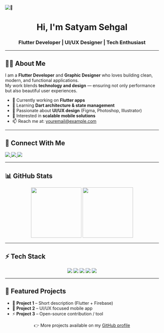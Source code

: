 ![💫](https://github.com/user-attachments/assets/2236c847-1f7b-4170-971c-cc060d4dd2c8)


<h1 align="center">Hi, I'm <strong>Satyam Sehgal</strong></h1>
<h3 align="center">Flutter Developer | UI/UX Designer | Tech Enthusiast</h3>

---

## 🧑‍💻 About Me
I am a **Flutter Developer** and **Graphic Designer** who loves building clean, modern, and functional applications.  
My work blends **technology and design** — ensuring not only performance but also beautiful user experiences.  

- 🔭 Currently working on **Flutter apps**  
- 🌱 Learning **Dart architecture & state management**  
- 🎨 Passionate about **UI/UX design** (Figma, Photoshop, Illustrator)  
- 🚀 Interested in **scalable mobile solutions**  
- 📫 Reach me at: [youremail@example.com](mailto:youremail@example.com)  

---

## 🔗 Connect With Me
<p align="left">
  <a href="https://linkedin.com/in/yourusername" target="_blank">
    <img src="https://img.shields.io/badge/LinkedIn-0A66C2?style=for-the-badge&logo=linkedin&logoColor=white"/>
  </a>
  <a href="mailto:youremail@example.com" target="_blank">
    <img src="https://img.shields.io/badge/Email-D14836?style=for-the-badge&logo=gmail&logoColor=white"/>
  </a>
  <a href="https://your-portfolio.com" target="_blank">
    <img src="https://img.shields.io/badge/Portfolio-333?style=for-the-badge&logo=firefox&logoColor=white"/>
  </a>
</p>

---

## 📊 GitHub Stats
<p align="center">
  <img src="https://github-readme-stats.vercel.app/api?username=satyamsehgal&show_icons=true&theme=radical&border_radius=12" height="165"/>
  <img src="https://github-readme-streak-stats.herokuapp.com/?user=satyamsehgal&theme=radical&border_radius=12" height="165"/>
</p>

---

## ⚡ Tech Stack
<p align="center">
  <img src="https://img.shields.io/badge/Dart-0175C2?style=for-the-badge&logo=dart&logoColor=white"/>
  <img src="https://img.shields.io/badge/Flutter-02569B?style=for-the-badge&logo=flutter&logoColor=white"/>
  <img src="https://img.shields.io/badge/Figma-F24E1E?style=for-the-badge&logo=figma&logoColor=white"/>
  <img src="https://img.shields.io/badge/Photoshop-31A8FF?style=for-the-badge&logo=adobe-photoshop&logoColor=white"/>
  <img src="https://img.shields.io/badge/Illustrator-FF9A00?style=for-the-badge&logo=adobe-illustrator&logoColor=white"/>
</p>

---

## 📌 Featured Projects
- 🚀 **Project 1** – Short description (Flutter + Firebase)  
- 🎨 **Project 2** – UI/UX focused mobile app  
- ⚡ **Project 3** – Open-source contribution / tool  

<p align="center">👉 More projects available on my <a href="https://github.com/satyamsehgal">GitHub profile</a></p>
